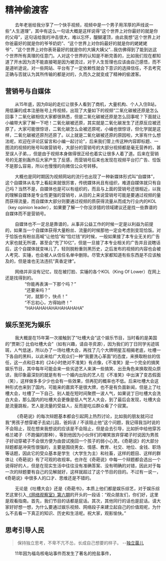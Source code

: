# 精神偷渡客

&nbsp;&nbsp;&nbsp;&nbsp;&nbsp;&nbsp;&nbsp;&nbsp;去年老爸给我分享了一个快手视频，视频中是一个男子用浑厚的声线说一些“人生道理”，其中有这么一句话大概是这样说得“这个世界上对你最好的就是你的父母”，这句话给我的冲击很大，难以忘怀，醍醐灌顶，由此我想“这个世界上对你爸最好的就是你的爷爷奶奶”、“这个世界上对你妈最好的就是你的姥姥姥爷”、“这个世界上对你表哥最好的就是你的大姨大姨父”…我仿佛得到了能到达这个世界所有真理的任意门。人对这个世界的认知是不断完善的，比如我们现在都知道了开水因为烫不能直接喝是因为被烫过，对于人生哲理也应该由自己感悟，而不是道听途说，对一些网站、平台有了一定依赖性就会下意识的选择信任，不去考究正确与否就认为其所传输的都是对的，久而久之就变成了精神的偷渡客。

## 营销号与自媒体

&nbsp;&nbsp;&nbsp;&nbsp;&nbsp;&nbsp;&nbsp;&nbsp;从15年底，因为B站的走红让很多人看到了商机，大量机构、个人入住B站，用低廉的成本注册账号上传视频，出现了大量如下的视频“二氧化碳被还原是怎么回事？二氧化碳相信大家都很熟悉，但是二氧化碳被还原是怎么回事呢？下面就让小编带大家了解一下吧！二氧化碳被还原，其实就是二氧化碳发生了还原反应被还原了，大家可能很惊讶，二氧化碳怎么会被还原呢，小编也很惊讶，但化学就是这样，二氧化碳被还原剂还原了。以上就是二氧化碳被还原的原因啦，大家有什么想法呢，欢迎在评论区留言和小编一起讨论”，后来我们管上传这种内容即标题、一图流的视频的账号叫做营销号，大部分的营销号的大部分视频都是毫无营养的，甚至误人子弟，，但是由于视频本身做得很正经也着实让很多人着了道。后来在营销号的无差别轰炸后大家产生了反感，而营销号后来也发现在视频平台打广告、恰饭不是那么容易，所以也慢慢的向微信公众号转移。

&nbsp;&nbsp;&nbsp;&nbsp;&nbsp;&nbsp;&nbsp;&nbsp;大概也是同时期因为视频网站的流行也出现了一种新媒体形式叫“自媒体”，这个自媒体从名字上看起来就很厉害，传统媒体尚且有组织，难道自媒体就只有自己吗？当然不是，自媒体也是可以有组织的，而且与上面的营销号还很相近，以我的理解自媒体是专业性更强的营销号，从目的上来说营销号可能是要通过视频的量而获得流量，而自媒体大部分则要通过视频的质获得流量从而成为行业内的KOL（key opinion leader），如果要了解一个你没涉猎的领域建议还是找一些靠谱的自媒体而不是营销号。

&nbsp;&nbsp;&nbsp;&nbsp;&nbsp;&nbsp;&nbsp;&nbsp;自媒体也不一定总是靠谱的，从事非公益工作的时候一定是以利益为前提的，如果当一个自媒体获得大量粉丝、流量的时候那他一定会考虑到变现恰饭。对于恰饭也有粉丝高喊“让他恰”和“恰烂钱”的时候，一般如果接了本专业无关的广告大家也就无所谓，甚至会“充了10亿”，但是一旦接了本专业相关的广告并且说瞎话后，这个自媒体就变味儿了，轻则脱粉重则黑历史，之后发布的视频的内容也会被人考究、实锤，也会被人从信任名单中删除。尽管大家都知道有些东西是不应该触及的，但是谁也无法违抗“真香定律”。

&nbsp;&nbsp;&nbsp;&nbsp;&nbsp;&nbsp;&nbsp;&nbsp;网络并非没有记忆，现在被打脸、实锤的各个KOL（King Of Lower）在网上还是找得到的。<br>
&nbsp;&nbsp;&nbsp;&nbsp;&nbsp;&nbsp;&nbsp;&nbsp;&nbsp;&nbsp;&nbsp;&nbsp;&nbsp;&nbsp;&nbsp;&nbsp;“你能再表演一下那个吗？”<br>
&nbsp;&nbsp;&nbsp;&nbsp;&nbsp;&nbsp;&nbsp;&nbsp;&nbsp;&nbsp;&nbsp;&nbsp;&nbsp;&nbsp;&nbsp;&nbsp;“还要来吗？”<br>
&nbsp;&nbsp;&nbsp;&nbsp;&nbsp;&nbsp;&nbsp;&nbsp;&nbsp;&nbsp;&nbsp;&nbsp;&nbsp;&nbsp;&nbsp;&nbsp;“对，就那个，快点！”<br>
&nbsp;&nbsp;&nbsp;&nbsp;&nbsp;&nbsp;&nbsp;&nbsp;&nbsp;&nbsp;&nbsp;&nbsp;&nbsp;&nbsp;&nbsp;&nbsp;“不忘初心，方得始终！”<br>
&nbsp;&nbsp;&nbsp;&nbsp;&nbsp;&nbsp;&nbsp;&nbsp;&nbsp;&nbsp;&nbsp;&nbsp;&nbsp;&nbsp;&nbsp;&nbsp;“HAHAHAHAHAHAHAHAHA”<br>

## 娱乐至死为娱乐
&nbsp;&nbsp;&nbsp;&nbsp;&nbsp;&nbsp;&nbsp;&nbsp;我大概是在15年第一次接触到了“吐槽大会”这个娱乐节目，当时看的是美国的“贾斯汀·比伯吐槽大会”（如有兴趣，请自寻资源），因为我们的丁日同学劣迹斑斑，人气低迷，所以办了一场吐槽大会，再找了几个大牌明星互相揭老底，吐槽一下各自的黑料，以此来给广大观众们一种“我要洗心革面”的态度，来换取粉丝的信任，这一点和日本的《24小时绝对不准笑》有点像，《不准笑》是一个完全的搞笑娱乐节目，其中每年可能会来一些劣迹艺人来演一些搞笑、出丑角色来换取观众原谅，我印象最深刻的就是有有一个婚内出轨的艺人在《不准笑》中出演了变态假面（笑），这样做多多少少也会有一些效果，但再犯的概率也不低。后来吐槽大会这种形式也来到了国内，可能来的嘉宾不是很大牌，也不是有负面新闻，但是上了吐槽大会，吐槽了一下自己、别人能在短时间聚攒一波人气，如果说丁日吐槽大会洗白大会，那么国内的吐槽大会更像是低人气艺人大会，到了最后会发现，吐槽大会是流量跳板，艺人是流量的受益人，反而是吃瓜群众看了个寂寞。

&nbsp;&nbsp;&nbsp;&nbsp;&nbsp;&nbsp;&nbsp;&nbsp;《奇葩说》的每次辩题基本都会引起网上热烈讨论，比如我的朋友就问过我“男孩子想穿裙子去幼儿园，爸妈该 / 不该阻止他”这个问题，我记得我当时说的不会阻止，现在想来我想说的应该是不会阻止，但是会去引导，比如折中给他穿苏格兰裙子（不跑偏的那种），等到他因为小伙伴们的嘲笑放弃穿裙子时说因为男孩子好动穿裙子不会很方便为由尝试挽回一个孩子的弱小心灵。《奇葩说》的大部分辩题都是冲突性很强的，主要是围绕男女、情感、教育、社交、地位、金钱、职场等话题，因此它的受众基本是学生（大学生为主）和社畜，这样的题目、这样的群体让《奇葩说》有了可观的收视率。也许在《奇葩说》中每一个辩题都会选出一个说得好的人，但是在现实生活中往往没有准确答案、没有明确的对错，因此对于每一次的辩题要有自己的见解就好，这样就超过了这个节目的目的。不过有一说一，《奇葩说》中很多人的口才、思维还是不错的。

&nbsp;&nbsp;&nbsp;&nbsp;&nbsp;&nbsp;&nbsp;&nbsp;无论是《吐槽大会》还是《奇葩书》，本质上他们都是娱乐综艺，对于娱乐综艺这里引入[《网络观察室》第六期](https://www.bilibili.com/video/BV1SW411a7EJ?from=search&seid=879480635237900817)的开头的一段话：“观众朋友们，你们好，这里是观看指南。首先，我们节目的话都是屁话。其次，其他同行的话也是屁话。请大家好好想一想，为什么要通过娱乐视频、网络段子来建立起自己的价值观呢，为什么不去看一下真正的知识、历史和生活呢。祝大家，观影愉快。”

## 思考引导人民

>保持独立思考，不卑不亢不怂，长成自己想要的样子。   --[独立菌儿](https://space.bilibili.com/102984190)

&nbsp;&nbsp;&nbsp;&nbsp;&nbsp;&nbsp;&nbsp;&nbsp;11年因为福岛核电站事件而发生了著名的抢盐事件，